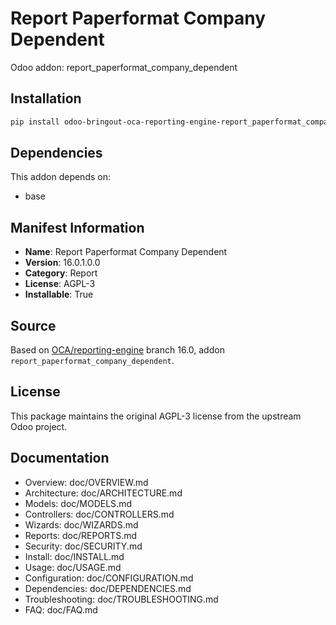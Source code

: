 # Report Paperformat Company Dependent

Odoo addon: report_paperformat_company_dependent

## Installation

```bash
pip install odoo-bringout-oca-reporting-engine-report_paperformat_company_dependent
```

## Dependencies

This addon depends on:
- base

## Manifest Information

- **Name**: Report Paperformat Company Dependent
- **Version**: 16.0.1.0.0
- **Category**: Report
- **License**: AGPL-3
- **Installable**: True

## Source

Based on [OCA/reporting-engine](https://github.com/OCA/reporting-engine) branch 16.0, addon `report_paperformat_company_dependent`.

## License

This package maintains the original AGPL-3 license from the upstream Odoo project.

## Documentation

- Overview: doc/OVERVIEW.md
- Architecture: doc/ARCHITECTURE.md
- Models: doc/MODELS.md
- Controllers: doc/CONTROLLERS.md
- Wizards: doc/WIZARDS.md
- Reports: doc/REPORTS.md
- Security: doc/SECURITY.md
- Install: doc/INSTALL.md
- Usage: doc/USAGE.md
- Configuration: doc/CONFIGURATION.md
- Dependencies: doc/DEPENDENCIES.md
- Troubleshooting: doc/TROUBLESHOOTING.md
- FAQ: doc/FAQ.md
